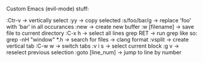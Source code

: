 Custom Emacs (evil-mode) stuff:

:Ctr-v -> vertically select
:yy -> copy selected
:s/foo/bar/g -> replace 'foo' with 'bar' in all occurances
:new -> create new buffer
:w [filename] -> save file to current directory
:C-x h -> select all lines
grep RET -> run grep like so: grep -nH "window" *.h
<f8> -> search for files
<f9> -> clang format
:vsplit -> create vertical tab
:C-w w -> switch tabs
:v i s -> select current block
:g v -> reselect previous selection
:goto [line_num] -> jump to line by number
